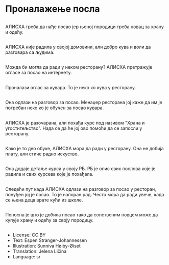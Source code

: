 # Проналажење посла

##
АЛИСХА треба да нађе посао јер њеној породици треба новац за храну и одећу.

##
АЛИСХА није радила у својој домовини, али добро кува и воли да разговара са људима.

##
Можда би могла да ради у неком ресторану? АЛИСХА претражује огласе за посао на интернету.

##
Проналази оглас за кувара. То је неко ко кува у ресторану.

##
Она одлази на разговор за посао. Менаџер ресторана јој каже да им је потребан неко ко је обучен за посао кувара.

##
АЛИСХА је разочарана, али похађа курс под називом "Храна и угоститељство". Нада се да ће јој ово помоћи да се запосли у ресторану.

##
Како је то део обуке, АЛИСХА мора да ради у ресторану. Она не добија плату, али стиче радно искуство.

##
Она додаје детаље курса у своју РБ. РБ је опис свих послова које је радила и свих курсева које је похађала.

##
Следећи пут када АЛИСХА одлази на разговор за посао у ресторан, понуђен јој је посао. То је напоран рад. Често мора да ради увече, када се њена деца врате кући из школе.

##
Поносна је што је добила посао тако да сопственим новцем може да купује храну и одећу за своју породицу.

##
* License: CC BY
* Text: Espen Stranger-Johannessen
* Illustration: Sunniva Høiby-Øiset
* Translation: Jelena Ličina
* Language: sr
